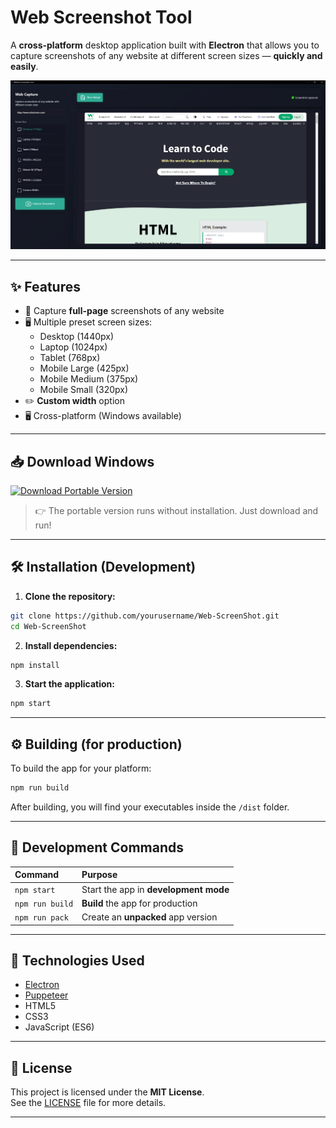 # Web Screenshot Tool

A **cross-platform** desktop application built with **Electron** that allows you to capture screenshots of any website at different screen sizes — **quickly and easily**.

<!-- Optional banner -->

![App Preview](app-preview.jpg)

---

## ✨ Features

- 📸 Capture **full-page** screenshots of any website
- 🖥️ Multiple preset screen sizes:
  - Desktop (1440px)
  - Laptop (1024px)
  - Tablet (768px)
  - Mobile Large (425px)
  - Mobile Medium (375px)
  - Mobile Small (320px)
- ✏️ **Custom width** option
- 🖥️ Cross-platform (Windows available)

---

## 📥 Download Windows

[![Download Portable Version](https://img.shields.io/badge/Download-Portable-blue?style=for-the-badge&logo=github)](https://github.com/MatrixRex/Web-ScreenShot/releases/download/v1.0.0/Web.Screenshot-Portable.exe)

> 👉 The portable version runs without installation. Just download and run!

---

## 🛠 Installation (Development)

1. **Clone the repository:**

```bash
git clone https://github.com/yourusername/Web-ScreenShot.git
cd Web-ScreenShot
```

2. **Install dependencies:**

```bash
npm install
```

3. **Start the application:**

```bash
npm start
```

---

## ⚙️ Building (for production)

To build the app for your platform:

```bash
npm run build
```

After building, you will find your executables inside the `/dist` folder.

---

## 🧪 Development Commands

| Command         | Purpose                               |
| :-------------- | :------------------------------------ |
| `npm start`     | Start the app in **development mode** |
| `npm run build` | **Build** the app for production      |
| `npm run pack`  | Create an **unpacked** app version    |

---

## 🧩 Technologies Used

- [Electron](https://www.electronjs.org/)
- [Puppeteer](https://pptr.dev/)
- HTML5
- CSS3
- JavaScript (ES6)

---

## 📜 License

This project is licensed under the **MIT License**.  
See the [LICENSE](LICENSE) file for more details.

---
